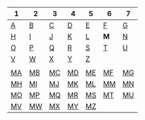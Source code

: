 | 1 | 2 | 3 | 4 | 5 | 6 | 7 |
|---|---|---|---|---|---|---|
| [A](../a/index.md) | [B](../m/index.md) | [C](../c/index.md) | [D](../d/index.md) | [E](../e/index.md) | [F](../f/index.md) | [G](../g/index.md) | 
| [H](../h/index.md) | [I](../i/index.md) | [J](../j/index.md) | [K](../k/index.md) | [L](../l/index.md) | **M** |[N](../n/index.md) | 
| [O](../o/index.md) | [P](../p/index.md) | [Q](../q/index.md) | [R](../r/index.md) | [S](../s/index.md) | [T](../t/index.md) | [U](../u/index.md) | 
| [V](../v/index.md) | [W](../w/index.md) | [X](../x/index.md) | [Y](../y/index.md) | [Z](../z/index.md) |
|   |   |   |   |   |   |   |
| [MA](ma.md) | [MB](mb.md) | [MC](mc.md) | [MD](md.md) | [ME](me.md) | [MF](mf.md) | [MG](mg.md) | 
| [MH](mh.md) | [MI](mi.md) | [MJ](mj.md) | [MK](mk.md) | [ML](ml.md) | [MM](mm.md) | [MN](mn.md) | 
| [MO](mo.md) | [MP](mp.md) | [MQ](mq.md) | [MR](mr.md) | [MS](ms.md) | [MT](mt.md) | [MU](mu.md) | 
| [MV](mv.md) | [MW](mw.md) | [MX](mx.md) | [MY](my.md) | [MZ](mz.md) |
